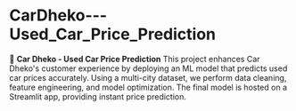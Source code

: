 # CarDheko---Used_Car_Price_Prediction
🚗 **Car Dheko - Used Car Price Prediction**  This project enhances Car Dheko's customer experience by deploying an ML model that predicts used car prices accurately. Using a multi-city dataset, we perform data cleaning, feature engineering, and model optimization. The final model is hosted on a Streamlit app, providing instant price prediction.
